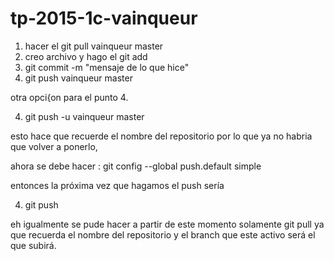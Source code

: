# tp-2015-1c-vainqueur


1. hacer el git pull vainqueur master
2. creo archivo y hago el git add
3. git commit -m "mensaje de lo que hice"
4. git push vainqueur master 

otra opci{on para el punto 4. 

4. git push -u vainqueur master

esto hace que recuerde el nombre del repositorio 
por lo que ya no habria que volver a ponerlo,

ahora se debe hacer :
git config --global push.default simple

entonces la próxima vez que hagamos el push sería

4. git push 

eh igualmente se pude hacer a partir de este momento solamente git pull
ya que recuerda el nombre del repositorio y el branch que este activo será el
que subirá.

